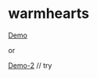 # warmhearts
[Demo](https://heggy231.github.io/warmhearts/)

or

[Demo-2](https://warmhearts.netlify.app/)
// try